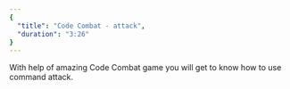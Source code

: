 ```yaml
---
{
  "title": "Code Combat - attack",
  "duration": "3:26"
}
---
```


With help of amazing Code Combat game you will get to know how to use command attack.
